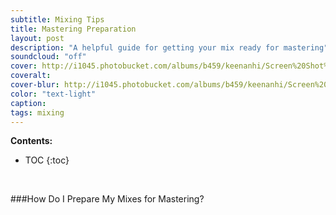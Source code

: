 ```yaml
---
subtitle: Mixing Tips
title: Mastering Preparation
layout: post
description: "A helpful guide for getting your mix ready for mastering"
soundcloud: "off"
cover: http://i1045.photobucket.com/albums/b459/keenanhi/Screen%20Shot%202015-09-03%20at%203.36.47%20PM_zps5ojmcegn.png
coveralt: 
cover-blur: http://i1045.photobucket.com/albums/b459/keenanhi/Screen%20Shot%202015-09-03%20at%203.36.47%20PM_zpsucy7hkr3.png
color: "text-light"
caption: 
tags: mixing
---
```


**Contents:**

* TOC
{:toc}
<br>

###How Do I Prepare My Mixes for Mastering?

